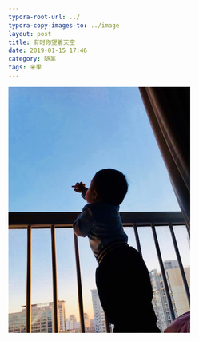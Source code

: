 ```yaml
---
typora-root-url: ../
typora-copy-images-to: ../image
layout: post
title: 有时你望着天空
date: 2019-01-15 17:46
category: 随笔
tags: 米果
---
```


![Snipaste_2019-01-15_17-55-07](../assets/blog/Snipaste_2019-01-15_17-55-07.jpg)


